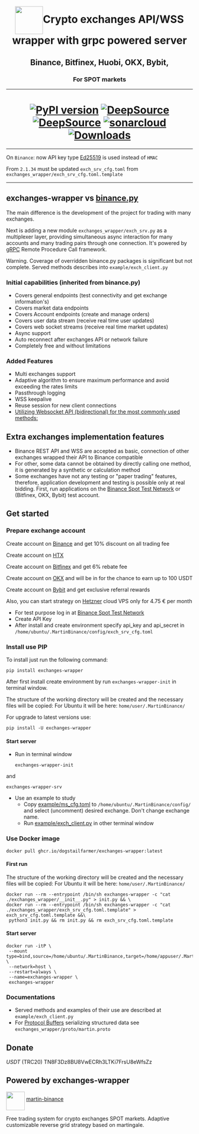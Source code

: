 <h1 align="center"><img align="center" src="https://raw.githubusercontent.com/gist/DogsTailFarmer/167eaf65cebfe95d954082c7f181a2cc/raw/a67270de8663ad3de4733330ff64c9ba3153f87d/Logo%202v3.svg" width="75">Crypto exchanges API/WSS wrapper with grpc powered server</h1>

<h2 align="center">Binance, Bitfinex, Huobi, OKX, Bybit,</h2>

<h3 align="center">For SPOT markets</h3>

***
<h1 align="center"><a href="https://pypi.org/project/exchanges-wrapper/"><img src="https://img.shields.io/pypi/v/exchanges-wrapper" alt="PyPI version"></a>
<a href="https://deepsource.io/gh/DogsTailFarmer/exchanges-wrapper/?ref=repository-badge}" target="_blank"><img alt="DeepSource" title="DeepSource" src="https://deepsource.io/gh/DogsTailFarmer/exchanges-wrapper.svg/?label=resolved+issues&token=XuG5PmzMiKlDL921-qREIuX_"/></a>
<a href="https://deepsource.io/gh/DogsTailFarmer/exchanges-wrapper/?ref=repository-badge}" target="_blank"><img alt="DeepSource" title="DeepSource" src="https://deepsource.io/gh/DogsTailFarmer/exchanges-wrapper.svg/?label=active+issues&token=XuG5PmzMiKlDL921-qREIuX_"/></a>
<a href="https://sonarcloud.io/summary/new_code?id=DogsTailFarmer_exchanges-wrapper" target="_blank"><img alt="sonarcloud" title="sonarcloud" src="https://sonarcloud.io/api/project_badges/measure?project=DogsTailFarmer_exchanges-wrapper&metric=alert_status"/></a>
<a href="https://pepy.tech/project/exchanges-wrapper" target="_blank"><img alt="Downloads" title="Downloads" src="https://static.pepy.tech/badge/exchanges-wrapper/month"/></a>
</h1>

***

On `Binance`: now API key type [Ed25519](https://www.binance.com/en/support/faq/detail/6b9a63f1e3384cf48a2eedb82767a69a) is used instead of `HMAC`

From `2.1.34` must be updated `exch_srv_cfg.toml` from `exchanges_wrapper/exch_srv_cfg.toml.template`
***

## exchanges-wrapper vs [binance.py](https://github.com/Th0rgal/binance.py)
The main difference is the development of the project for trading with many exchanges.

Next is adding a new module ```exchanges_wrapper/exch_srv.py``` as a multiplexer layer, providing simultaneous async interaction for many accounts
and many trading pairs through one connection. It's powered by [gRPC](https://grpc.io/about/)
Remote Procedure Call framework.

Warning. Coverage of overridden binance.py packages is significant but not complete.
Served methods describes into ```example/exch_client.py```

### Initial capabilities (inherited from binance.py)
- Covers general endpoints (test connectivity and get exchange information's)
- Covers market data endpoints
- Covers Account endpoints (create and manage orders)
- Covers user data stream (receive real time user updates)
- Covers web socket streams (receive real time market updates)
- Async support
- Auto reconnect after exchanges API or network failure
- Completely free and without limitations

### Added Features
- Multi exchanges support
- Adaptive algorithm to ensure maximum performance and avoid exceeding the rates limits
- Passthrough logging
- WSS keepalive
- Reuse session for new client connections
- [Utilizing Websocket API (bidirectional) for the most commonly used methods:](https://github.com/DogsTailFarmer/crypto-ws-api)

## Extra exchanges implementation features
- Binance REST API and WSS are accepted as basic, connection of other exchanges wrapped their API to Binance compatible
- For other, some data cannot be obtained by directly calling one method, it is generated by a synthetic or calculation
method
- Some exchanges have not any testing or "paper trading" features, therefore, application development and testing is possible only
at real bidding. First, run applications on the [Binance Spot Test Network](https://testnet.binance.vision/) or (Bitfinex, OKX, Bybit) test account.

## Get started
### Prepare exchange account
Create account on [Binance](https://accounts.binance.com/en/register?ref=FXQ6HY5O) and get 10% discount on all trading fee

Create account on [HTX](https://www.htx.com/invite/en-us/1f?invite_code=9uaw3223)

Create account on [Bitfinex](https://www.bitfinex.com/sign-up?refcode=v_4az2nCP) and get 6% rebate fee

Create account on [OKX](https://okx.com/join/2607649) and will be in for the chance to earn up to 100 USDT

Create account on [Bybit](https://www.bybit.com/invite?ref=9KEW1K) and get exclusive referral rewards

Also, you can start strategy on [Hetzner](https://hetzner.cloud/?ref=uFdrF8nsdGMc) cloud VPS only for 4.75 € per month
 
* For test purpose log in at [Binance Spot Test Network](https://testnet.binance.vision/)
* Create API Key
* After install and create environment specify api_key and api_secret in ```/home/ubuntu/.MartinBinance/config/exch_srv_cfg.toml```

### Install use PIP
To install just run the following command:
```console
pip install exchanges-wrapper
```
After first install create environment by run ```exchanges-wrapper-init``` in terminal window.

The structure of the working directory will be created and the necessary files will be copied:
For Ubuntu it will be here: ```home/user/.MartinBinance/```

For upgrade to latest versions use:
```console
pip install -U exchanges-wrapper
```

#### Start server
* Run in terminal window
  ```
  exchanges-wrapper-init
  ``` 
and
  
  ```
  exchanges-wrapper-srv
  ``` 
  
* Use an example to study
  + Copy [example/ms_cfg.toml](https://github.com/DogsTailFarmer/exchanges-wrapper/blob/master/example/ms_cfg.toml)
  to ```/home/ubuntu/.MartinBinance/config/``` and select (uncomment) desired exchange. Don't change exchange name.
  + Run [example/exch_client.py](https://github.com/DogsTailFarmer/exchanges-wrapper/blob/master/example/exch_client.py)
  in other terminal window

### Use Docker image
```console
docker pull ghcr.io/dogstailfarmer/exchanges-wrapper:latest
```
#### First run
The structure of the working directory will be created and the necessary files will be copied:
For Ubuntu it will be here: ```home/user/.MartinBinance/```
```console
docker run --rm --entrypoint /bin/sh exchanges-wrapper -c "cat ./exchanges_wrapper/__init__.py" > init.py && \
docker run --rm --entrypoint /bin/sh exchanges-wrapper -c "cat ./exchanges_wrapper/exch_srv_cfg.toml.template" > exch_srv_cfg.toml.template &&\
 python3 init.py && rm init.py && rm exch_srv_cfg.toml.template
```
#### Start server
```console
docker run -itP \
 --mount type=bind,source=/home/ubuntu/.MartinBinance,target=/home/appuser/.MartinBinance \
 --network=host \
 --restart=always \
 --name=exchanges-wrapper \
 exchanges-wrapper
```

### Documentations
* Served methods and examples of their use are described at ```example/exch_client.py```
* For [Protocol Buffers](https://developers.google.com/protocol-buffers/docs/overview) serializing structured data see ```exchanges_wrapper/proto/martin.proto```

## Donate
*USDT* (TRC20) TN8F3Dz8BU8VwECRh3LTKi7FrsU8eWfsZz

## Powered by exchanges-wrapper
<a><img align="middle" src="https://github.com/DogsTailFarmer/martin-binance/raw/public/doc/Modified%20martingale.svg" width="50"></a>
[martin-binance](https://github.com/DogsTailFarmer/martin-binance)

Free trading system for crypto exchanges SPOT markets. Adaptive customizable reverse grid strategy based on martingale.
